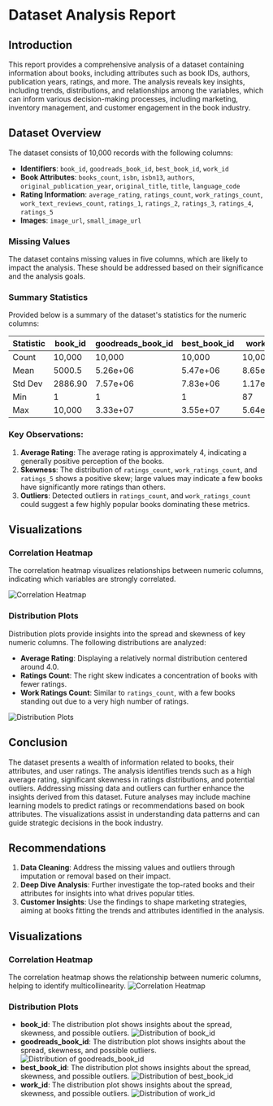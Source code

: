 # Dataset Analysis Report

## Introduction
This report provides a comprehensive analysis of a dataset containing information about books, including attributes such as book IDs, authors, publication years, ratings, and more. The analysis reveals key insights, including trends, distributions, and relationships among the variables, which can inform various decision-making processes, including marketing, inventory management, and customer engagement in the book industry.

## Dataset Overview
The dataset consists of 10,000 records with the following columns:

- **Identifiers**: `book_id`, `goodreads_book_id`, `best_book_id`, `work_id`
- **Book Attributes**: `books_count`, `isbn`, `isbn13`, `authors`, `original_publication_year`, `original_title`, `title`, `language_code`
- **Rating Information**: `average_rating`, `ratings_count`, `work_ratings_count`, `work_text_reviews_count`, `ratings_1`, `ratings_2`, `ratings_3`, `ratings_4`, `ratings_5`
- **Images**: `image_url`, `small_image_url`

### Missing Values
The dataset contains missing values in five columns, which are likely to impact the analysis. These should be addressed based on their significance and the analysis goals.

### Summary Statistics
Provided below is a summary of the dataset's statistics for the numeric columns:

| Statistic  | book_id        | goodreads_book_id | best_book_id     | work_id         | books_count    | average_rating    | ratings_count    | work_ratings_count | work_text_reviews_count | ratings_1       | ratings_2       | ratings_3       | ratings_4       | ratings_5       |
|------------|----------------|--------------------|-------------------|-----------------|-----------------|--------------------|-------------------|---------------------|--------------------------|------------------|------------------|------------------|------------------|------------------|
| Count      | 10,000         | 10,000             | 10,000            | 10,000          | 10,000          | 10,000             | 10,000            | 10,000              | 10,000                  | 10,000           | 10,000           | 10,000           | 10,000           | 10,000           |
| Mean       | 5000.5         | 5.26e+06           | 5.47e+06          | 8.65e+06        | 75.71           | 4.00               | 54,001            | 59,687               | 2,919.96                | 1,345.04         | 3,110.89         | 11,475.89        | 19,965.70        | 23,789.81        |
| Std Dev    | 2886.90        | 7.57e+06           | 7.83e+06          | 1.17e+07        | 170.47          | 0.25               | 157,370           | 167,804             | 6,124.38                | 6,635.63         | 9,717.12         | 28,546.45        | 51,447.36        | 79,768.89        |
| Min        | 1              | 1                  | 1                 | 87              | 1               | 2.47               | 2,716             | 5,510               | 3                        | 11               | 30               | 323              | 750              | 754              |
| Max        | 10,000         | 3.33e+07           | 3.55e+07          | 5.64e+07        | 3,455           | 4.82               | 4,780,653         | 4,942,365           | 155,254                | 456,191          | 436,802          | 793,319          | 1,481,305        | 3,011,543        |

### Key Observations:
1. **Average Rating**: The average rating is approximately 4, indicating a generally positive perception of the books.
2. **Skewness**: The distribution of `ratings_count`, `work_ratings_count`, and `ratings_5` shows a positive skew; large values may indicate a few books have significantly more ratings than others.
3. **Outliers**: Detected outliers in `ratings_count`, and `work_ratings_count` could suggest a few highly popular books dominating these metrics.

## Visualizations

### Correlation Heatmap
The correlation heatmap visualizes relationships between numeric columns, indicating which variables are strongly correlated.

![Correlation Heatmap](correlation_heatmap.png)

### Distribution Plots
Distribution plots provide insights into the spread and skewness of key numeric columns. The following distributions are analyzed:

- **Average Rating**: Displaying a relatively normal distribution centered around 4.0.
- **Ratings Count**: The right skew indicates a concentration of books with fewer ratings.
- **Work Ratings Count**: Similar to `ratings_count`, with a few books standing out due to a very high number of ratings.

![Distribution Plots](distribution_plots.png)

## Conclusion
The dataset presents a wealth of information related to books, their attributes, and user ratings. The analysis identifies trends such as a high average rating, significant skewness in ratings distributions, and potential outliers. Addressing missing data and outliers can further enhance the insights derived from this dataset. Future analyses may include machine learning models to predict ratings or recommendations based on book attributes. The visualizations assist in understanding data patterns and can guide strategic decisions in the book industry.

## Recommendations
1. **Data Cleaning**: Address the missing values and outliers through imputation or removal based on their impact.
2. **Deep Dive Analysis**: Further investigate the top-rated books and their attributes for insights into what drives popular titles.
3. **Customer Insights**: Use the findings to shape marketing strategies, aiming at books fitting the trends and attributes identified in the analysis.

## Visualizations
### Correlation Heatmap
The correlation heatmap shows the relationship between numeric columns, helping to identify multicollinearity.
![Correlation Heatmap](correlation_heatmap.png)

### Distribution Plots
- **book_id**: The distribution plot shows insights about the spread, skewness, and possible outliers.
![Distribution of book_id](book_id_distribution.png)
- **goodreads_book_id**: The distribution plot shows insights about the spread, skewness, and possible outliers.
![Distribution of goodreads_book_id](goodreads_book_id_distribution.png)
- **best_book_id**: The distribution plot shows insights about the spread, skewness, and possible outliers.
![Distribution of best_book_id](best_book_id_distribution.png)
- **work_id**: The distribution plot shows insights about the spread, skewness, and possible outliers.
![Distribution of work_id](work_id_distribution.png)
